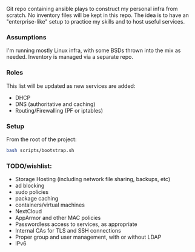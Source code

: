 Git repo containing ansible plays to construct my personal infra from scratch. No inventory files will be kept in this repo. The idea is to have an "enterprise-like" setup to practice my skills and to host useful services.

### Assumptions
I'm running mostly Linux infra, with some BSDs thrown into the mix as needed. Inventory is managed via a separate repo.

### Roles
This list will be updated as new services are added:
* DHCP
* DNS (authoritative and caching)
* Routing/Firewalling (PF or iptables)

### Setup
From the root of the project:
```bash
bash scripts/bootstrap.sh
```

### TODO/wishlist:
* Storage Hosting (including network file sharing, backups, etc)
* ad blocking
* sudo policies
* package caching
* containers/virtual machines
* NextCloud
* AppArmor and other MAC policies
* Passwordless access to services, as appropriate
* Internal CAs for TLS and SSH connections
* Proper group and user management, with or without LDAP
* IPv6